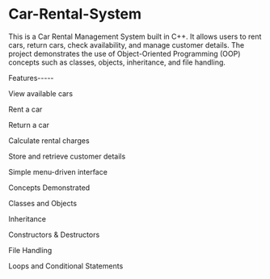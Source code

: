 # Car-Rental-System

This is a Car Rental Management System built in C++.
It allows users to rent cars, return cars, check availability, and manage customer details.
The project demonstrates the use of Object-Oriented Programming (OOP) concepts such as classes, objects, inheritance, and file handling.

Features-----

View available cars

Rent a car

Return a car

Calculate rental charges

Store and retrieve customer details

Simple menu-driven interface

Concepts Demonstrated

Classes and Objects

Inheritance

Constructors & Destructors

File Handling

Loops and Conditional Statements
